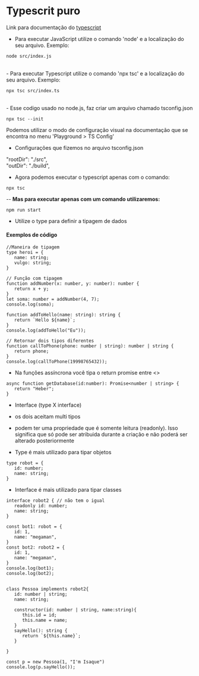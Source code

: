 # Typescrit puro

Link para documentação do [typescript](https://www.typescriptlang.org/)


- Para executar JavaScript utilize o comando 'node' e a localização do seu arquivo. Exemplo:

```
node src/index.js
```
<br>
- Para executar Typescript utilize o comando 'npx tsc' e a localização do seu arquivo. Exemplo:

```
npx tsc src/index.ts
```
<br>
- Esse codigo usado no node.js, faz criar um arquivo chamado tsconfig.json

```
npx tsc --init
```
Podemos utilizar o modo de configuração visual na documentação que se encontra no menu 'Playground > TS Config'
<br>
- Configurações que fizemos no arquivo tsconfig.json

"rootDir": "./src",      
"outDir": "./build", 

- Agora podemos executar o typescript apenas com o comando:

```
npx tsc
```

-- **Mas para executar apenas com um comando utilizaremos:**

```
npm run start
```

- Utilize o type para definir a tipagem de dados

#### Exemplos de código
```
//Maneira de tipagem
type heroi = {
   name: string;
   vulgo: string;
}

// Função com tipagem
function addNumber(x: number, y: number): number {
   return x + y;
}
let soma: number = addNumber(4, 7);
console.log(soma);

function addToHello(name: string): string {
   return `Hello ${name}`;
}
console.log(addToHello("Eu"));
 
// Retornar dois tipos diferentes
function callToPhone(phone: number | string): number | string {
   return phone;
}
console.log(callToPhone(19998765432));
 ```

- Na funções assíncrona você tipa o return promise entre <>

```
async function getDatabase(id:number): Promise<number | string> {
   return "Heber";
}
```

- Interface (type X interface)
 - os dois aceitam multi tipos
 - podem ter uma propriedade que é somente leitura (readonly). Isso significa que só pode ser atribuida durante a criação e não poderá ser alterado posteriormente

- Type é mais utilizado para tipar objetos 

```
type robot = {
   id: number;
   name: string;
}
```
- Interface é mais utilizado para tipar classes

```
interface robot2 { // não tem o igual
   readonly id: number;
   name: string;
}
 
const bot1: robot = {
   id: 1,
   name: "megaman",
}
const bot2: robot2 = {
   id: 1,
   name: "megaman",
}
console.log(bot1);
console.log(bot2);


class Pessoa implements robot2{
   id: number | string;
   name: string;

   constructor(id: number | string, name:string){
      this.id = id;
      this.name = name;
   }
   sayHello(): string {
      return `${this.name}`;
   }

}

const p = new Pessoa(1, "I'm Isaque")
console.log(p.sayHello());

```